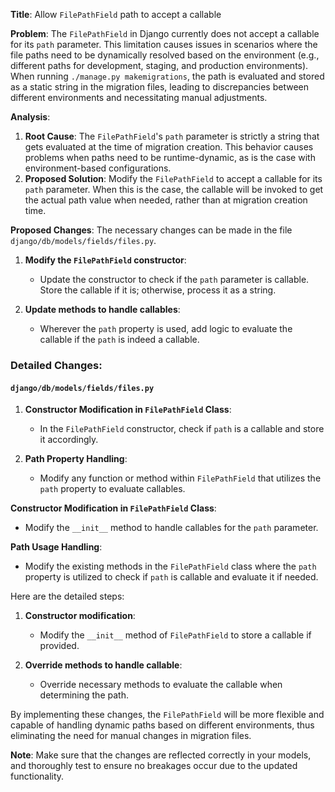 **Title**: Allow `FilePathField` path to accept a callable

**Problem**: The `FilePathField` in Django currently does not accept a callable for its `path` parameter. This limitation causes issues in scenarios where the file paths need to be dynamically resolved based on the environment (e.g., different paths for development, staging, and production environments). When running `./manage.py makemigrations`, the path is evaluated and stored as a static string in the migration files, leading to discrepancies between different environments and necessitating manual adjustments.

**Analysis**:
1. **Root Cause**: The `FilePathField`'s `path` parameter is strictly a string that gets evaluated at the time of migration creation. This behavior causes problems when paths need to be runtime-dynamic, as is the case with environment-based configurations.
2. **Proposed Solution**: Modify the `FilePathField` to accept a callable for its `path` parameter. When this is the case, the callable will be invoked to get the actual path value when needed, rather than at migration creation time.

**Proposed Changes**:
The necessary changes can be made in the file `django/db/models/fields/files.py`.

1. **Modify the `FilePathField` constructor**:
   - Update the constructor to check if the `path` parameter is callable. Store the callable if it is; otherwise, process it as a string.

2. **Update methods to handle callables**:
   - Wherever the `path` property is used, add logic to evaluate the callable if the `path` is indeed a callable.

### Detailed Changes:

#### `django/db/models/fields/files.py`

1. **Constructor Modification in `FilePathField` Class**:
   - In the `FilePathField` constructor, check if `path` is a callable and store it accordingly.

2. **Path Property Handling**:
   - Modify any function or method within `FilePathField` that utilizes the `path` property to evaluate callables.

**Constructor Modification in `FilePathField` Class**:
- Modify the `__init__` method to handle callables for the `path` parameter.

**Path Usage Handling**:
- Modify the existing methods in the `FilePathField` class where the `path` property is utilized to check if `path` is callable and evaluate it if needed.

Here are the detailed steps:

1. **Constructor modification**:
   - Modify the `__init__` method of `FilePathField` to store a callable if provided.

2. **Override methods to handle callable**:
   - Override necessary methods to evaluate the callable when determining the path.



By implementing these changes, the `FilePathField` will be more flexible and capable of handling dynamic paths based on different environments, thus eliminating the need for manual changes in migration files.

**Note**: Make sure that the changes are reflected correctly in your models, and thoroughly test to ensure no breakages occur due to the updated functionality.